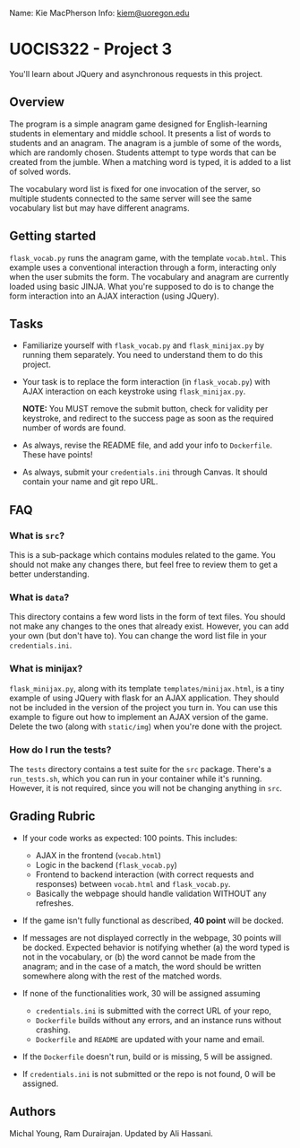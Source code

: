 Name: Kie MacPherson
Info: kiem@uoregon.edu
# UOCIS322 - Project 3 #

You'll learn about JQuery and asynchronous requests in this project.

## Overview

The program is a simple anagram game designed for English-learning students in elementary and middle school. It presents a list of words to students and an anagram. The anagram is a jumble of some of the words, which are randomly chosen. Students attempt to type words that can be created from the jumble. When a matching word is typed, it is added to a list of solved words.

The vocabulary word list is fixed for one invocation of the server, so multiple students connected to the same server will see the same vocabulary list but may have different anagrams.

## Getting started

`flask_vocab.py` runs the anagram game, with the template `vocab.html`. This example uses a conventional interaction through a form, interacting only when the user submits the form. The vocabulary and anagram are currently loaded using basic JINJA. What you're supposed to do is to change the form interaction into an AJAX interaction (using JQuery).

## Tasks

* Familiarize yourself with `flask_vocab.py` and `flask_minijax.py` by running them separately. You need to understand them to do this project.

* Your task is to replace the form interaction (in `flask_vocab.py`) with AJAX interaction on each keystroke using `flask_minijax.py`.

  **NOTE:** You MUST remove the submit button, check for validity per keystroke, and redirect to the success page as soon as the required number of words are found.

* As always, revise the README file, and add your info to `Dockerfile`. These have points!

* As always, submit your `credentials.ini` through Canvas. It should contain your name and git repo URL.

## FAQ
### What is `src`?
This is a sub-package which contains modules related to the game. You should not make any changes there, but feel free to review them to get a better understanding.

### What is `data`?
This directory contains a few word lists in the form of text files. You should not make any changes to the ones that already exist. However, you can add your own (but don't have to). You can change the word list file in your `credentials.ini`.

### What is minijax?

`flask_minijax.py`, along with its template `templates/minijax.html`, is a tiny example of using JQuery with flask for an AJAX application. They should not be included in the version of the project you turn in. You can use this example to figure out how to implement an AJAX version of the game. Delete the two (along with `static/img`) when you're done with the project.

### How do I run the tests?
The `tests` directory contains a test suite for the `src` package. There's a `run_tests.sh`, which you can run in your container while it's running. However, it is not required, since you will not be changing anything in `src`.

## Grading Rubric

* If your code works as expected: 100 points. This includes:
	* AJAX in the frontend (`vocab.html`)
	* Logic in the backend (`flask_vocab.py`)
	* Frontend to backend interaction (with correct requests and responses) between `vocab.html` and `flask_vocab.py`.
	* Basically the webpage should handle validation WITHOUT any refreshes.
* If the game isn't fully functional as described, **40 point** will be docked.

* If messages are not displayed correctly in the webpage, 30 points will be docked. Expected behavior is notifying whether (a) the word typed is not in the vocabulary, or (b) the word cannot be made from the anagram; and in the case of a match, the word should be written somewhere along with the rest of the matched words.

* If none of the functionalities work, 30 will be assigned assuming
    * `credentials.ini` is submitted with the correct URL of your repo,
    * `Dockerfile` builds without any errors, and an instance runs without crashing.
    * `Dockerfile` and `README` are updated with your name and email.

* If the `Dockerfile` doesn't run, build or is missing, 5 will be assigned.

* If `credentials.ini` is not submitted or the repo is not found, 0 will be assigned.


## Authors

Michal Young, Ram Durairajan. Updated by Ali Hassani.
